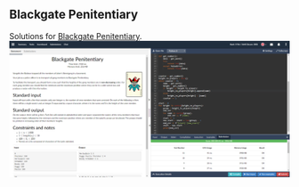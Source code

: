 Blackgate Penitentiary
-
Solutions for [Blackgate Penitentiary](https://csacademy.com/ieeextreme-practice/task/8761fb7efefcf1d890df1d8d91cae241/).
![](https://github.com/jochman/CompetitionProgramming/raw/master/IEEE/BlackgatePenitentiary/BlackgatePentinetiary.png)
